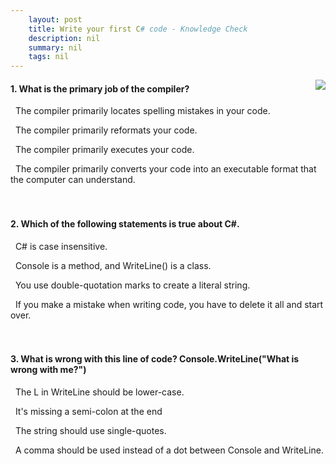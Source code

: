 ```yaml
---
    layout: post
    title: Write your first C# code - Knowledge Check
    description: nil
    summary: nil
    tags: nil
---
```



 <a target="_blank" href="https://docs.microsoft.com/en-us/learn/modules/csharp-write-first/6-knowledge-check/"><i class="fas fa-external-link-alt"></i> </a>
 <img align="right" src="https://docs.microsoft.com/en-us/learn/achievements/csharp-write-first.svg">
####  1. What is the primary job of the compiler?


<i class='far fa-square'></i> &nbsp;&nbsp;The compiler primarily locates spelling mistakes in your code.

<i class='far fa-square'></i> &nbsp;&nbsp;The compiler primarily reformats your code.

<i class='far fa-square'></i> &nbsp;&nbsp;The compiler primarily executes your code.

<i class='fas fa-check-square' style='color: Dodgerblue;'></i> &nbsp;&nbsp;The compiler primarily converts your code into an executable format that the computer can understand.
<br />
<br />
<br />

####  2. Which of the following statements is true about C#.


<i class='far fa-square'></i> &nbsp;&nbsp;C# is case insensitive.

<i class='far fa-square'></i> &nbsp;&nbsp;Console is a method, and WriteLine() is a class.

<i class='fas fa-check-square' style='color: Dodgerblue;'></i> &nbsp;&nbsp;You use double-quotation marks to create a literal string.

<i class='far fa-square'></i> &nbsp;&nbsp;If you make a mistake when writing code, you have to delete it all and start over.
<br />
<br />
<br />

####  3. What is wrong with this line of code?  Console.WriteLine("What is wrong with me?")


<i class='far fa-square'></i> &nbsp;&nbsp;The L in WriteLine should be lower-case.

<i class='fas fa-check-square' style='color: Dodgerblue;'></i> &nbsp;&nbsp;It's missing a semi-colon at the end

<i class='far fa-square'></i> &nbsp;&nbsp;The string should use single-quotes.

<i class='far fa-square'></i> &nbsp;&nbsp;A comma should be used instead of a dot between Console and WriteLine.
<br />
<br />
<br />
